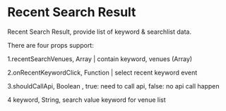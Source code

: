 # Recent Search Result

Recent Search Result, provide list of keyword & searchlist data.

There are four props support:

1.recentSearchVenues, Array | contain keyword, venues (Array)

2.onRecentKeywordClick, Function | select recent keyword event

3.shouldCallApi, Boolean , true: need to call api, false: no api call happen

4 keyword, String, search value keyword for venue list
